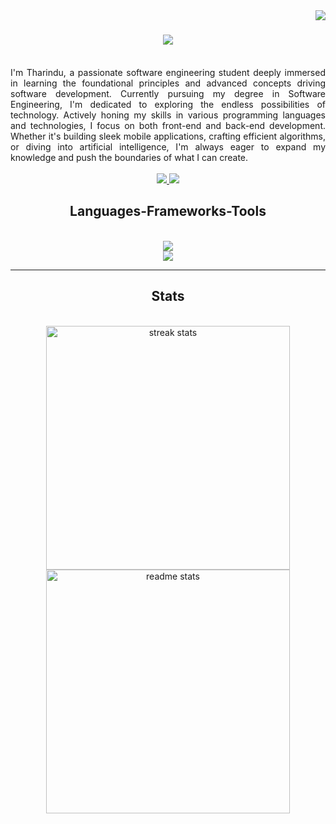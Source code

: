 <img align="right" src="https://visitor-badge.laobi.icu/badge?page_id=Tharindu-Wickramarachchi.Tharindu-Wickramarachchi" />

<h1 align="center">
    <img src="https://readme-typing-svg.herokuapp.com/?font=Righteous&size=35&center=true&vCenter=true&width=500&height=70&duration=4000&lines=Hi+There!+👋;+I'm+Tharindu!;" />
</h1>

<br/>
<div style="text-align: justify;">
I'm Tharindu, a passionate software engineering student deeply immersed in learning the foundational principles and advanced concepts driving software development. Currently pursuing my degree in 
Software Engineering, I'm dedicated to exploring the endless possibilities of technology. Actively honing my skills in various programming languages and technologies, I focus on both front-end and 
back-end development. Whether it's building sleek mobile applications, crafting efficient algorithms, or diving into artificial intelligence, I'm always eager to expand my knowledge and push the 
boundaries of what I can create.
</div>
<br>
<div align="center"> 
  <a href="mailto:tharinduwick2002@gmail.com">
    <img src="https://img.shields.io/badge/Gmail-333333?style=for-the-badge&logo=gmail&logoColor=red" />
  </a>
  <a href="https://www.linkedin.com/in/tharindu-wickramarachchi-538819258?utm_source=share&utm_campaign=share_via&utm_content=profile&utm_medium=android_app" target="_blank">
    <img src="https://img.shields.io/badge/LinkedIn-0077B5?style=for-the-badge&logo=linkedin&logoColor=white" target="_blank" />
  </a>
</div>

<h2 align="center">Languages-Frameworks-Tools</h2>
<br/>
<div align="center">
    <img src="https://skillicons.dev/icons?i=python,java,javascript,html,css,mysql,mongodb,php,dart,flutter" /><br>
    <img src="https://skillicons.dev/icons?i=react,node.js,express,androidstudio,firebase,flask,vscode,figma,github,git" /><br>
</div>

<hr/>

<h2 align="center">Stats</h2>
<br>
<div align=center>
  
  <img width=390 src="https://streak-stats.demolab.com/?user=Tharindu-Wickramarachchi&count_private=true&theme=react&border_radius=10" alt="streak stats"/>

  <img width=390 src="https://github-readme-stats.vercel.app/api?username=Tharindu-Wickramarachchi&count_private=true&show_icons=true&theme=react&rank_icon=github&border_radius=10" alt="readme stats" />
  <br/>
  
  <!--<img width=325 align="center" src="https://github-readme-stats.vercel.app/api/top-langs/?username=Tharindu-Wickramarachchi&hide=HTML&langs_count=8&layout=compact&theme=react&border_radius=10&size_weight=0.5&count_weight=0.5&exclude_repo=github-readme-stats" alt="top langs" />-->
  
</div>

<br/><br/>
